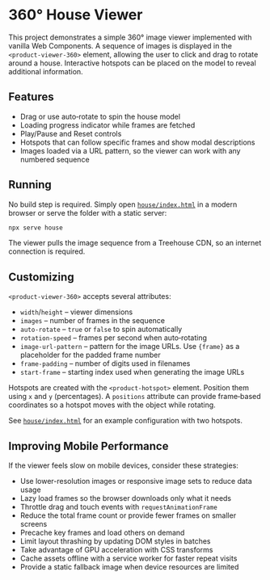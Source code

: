 # 360° House Viewer

This project demonstrates a simple 360° image viewer implemented with vanilla Web Components. A sequence of images is displayed in the `<product-viewer-360>` element, allowing the user to click and drag to rotate around a house. Interactive hotspots can be placed on the model to reveal additional information.

## Features

- Drag or use auto‑rotate to spin the house model
- Loading progress indicator while frames are fetched
- Play/Pause and Reset controls
- Hotspots that can follow specific frames and show modal descriptions
- Images loaded via a URL pattern, so the viewer can work with any numbered sequence

## Running

No build step is required. Simply open [`house/index.html`](house/index.html) in a modern browser or serve the folder with a static server:

```bash
npx serve house
```

The viewer pulls the image sequence from a Treehouse CDN, so an internet connection is required.

## Customizing

`<product-viewer-360>` accepts several attributes:

- `width`/`height` – viewer dimensions
- `images` – number of frames in the sequence
- `auto-rotate` – `true` or `false` to spin automatically
- `rotation-speed` – frames per second when auto‑rotating
- `image-url-pattern` – pattern for the image URLs. Use `{frame}` as a placeholder for the padded frame number
- `frame-padding` – number of digits used in filenames
- `start-frame` – starting index used when generating the image URLs

Hotspots are created with the `<product-hotspot>` element. Position them using `x` and `y` (percentages). A `positions` attribute can provide frame‑based coordinates so a hotspot moves with the object while rotating.

See [`house/index.html`](house/index.html) for an example configuration with two hotspots.


## Improving Mobile Performance

If the viewer feels slow on mobile devices, consider these strategies:

- Use lower-resolution images or responsive image sets to reduce data usage
- Lazy load frames so the browser downloads only what it needs
- Throttle drag and touch events with `requestAnimationFrame`
- Reduce the total frame count or provide fewer frames on smaller screens
- Precache key frames and load others on demand
- Limit layout thrashing by updating DOM styles in batches
- Take advantage of GPU acceleration with CSS transforms
- Cache assets offline with a service worker for faster repeat visits
- Provide a static fallback image when device resources are limited

